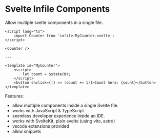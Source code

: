 # Svelte Infile Components

Allow multiple svelte components in a single file.

```svelte
<script lang="ts">
	import Counter from 'infile:MyCounter.svelte';
</script>

<Counter />

---

<template id="MyCounter">
	<script>
		let count = $state(0);
	</script>
	<button onclick={() => (count += 1)}>Count here: {count}</button>
</template>

```

Features:

- allow multiple components inside a single Svelte file.
- works with JavaScript & TypeScript
- seemless developer experience inside an IDE.
- works with SvelteKit, plain svelte (using vite, astro)
- vscode extensions provided
- allow snippets
